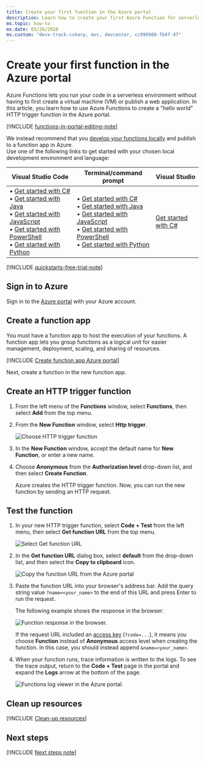 ```yaml
---
title: Create your first function in the Azure portal
description: Learn how to create your first Azure Function for serverless execution using the Azure portal.
ms.topic: how-to
ms.date: 03/26/2020
ms.custom: "devx-track-csharp, mvc, devcenter, cc996988-fb4f-47"
---
```


# Create your first function in the Azure portal

Azure Functions lets you run your code in a serverless environment without having to first create a virtual machine (VM) or publish a web application. In this article, you learn how to use Azure Functions to create a "hello world" HTTP trigger function in the Azure portal.

[!INCLUDE [functions-in-portal-editing-note](../../includes/functions-in-portal-editing-note.md)] 

We instead recommend that you [develop your functions locally](functions-develop-local.md) and publish to a function app in Azure.  
Use one of the following links to get started with your chosen local development environment and language:

| Visual Studio Code | Terminal/command prompt | Visual Studio |
| --- | --- | --- |
|  &bull;&nbsp;[Get started with C#](./create-first-function-vs-code-csharp.md)<br/>&bull;&nbsp;[Get started with Java](./create-first-function-vs-code-java.md)<br/>&bull;&nbsp;[Get started with JavaScript](./create-first-function-vs-code-node.md)<br/>&bull;&nbsp;[Get started with PowerShell](./create-first-function-vs-code-powershell.md)<br/>&bull;&nbsp;[Get started with Python](./create-first-function-vs-code-python.md) |&bull;&nbsp;[Get started with C#](./create-first-function-cli-csharp.md)<br/>&bull;&nbsp;[Get started with Java](./create-first-function-cli-java.md)<br/>&bull;&nbsp;[Get started with JavaScript](./create-first-function-cli-node.md)<br/>&bull;&nbsp;[Get started with PowerShell](./create-first-function-cli-powershell.md)<br/>&bull;&nbsp;[Get started with Python](./create-first-function-cli-python.md) | [Get started with C#](functions-create-your-first-function-visual-studio.md) |

[!INCLUDE [quickstarts-free-trial-note](../../includes/quickstarts-free-trial-note.md)]

## Sign in to Azure

Sign in to the [Azure portal](https://portal.azure.com) with your Azure account.

## Create a function app

You must have a function app to host the execution of your functions. A function app lets you group functions as a logical unit for easier management, deployment, scaling, and sharing of resources.

[!INCLUDE [Create function app Azure portal](../../includes/functions-create-function-app-portal.md)]

Next, create a function in the new function app.

## <a name="create-function"></a>Create an HTTP trigger function

1. From the left menu of the **Functions** window, select **Functions**, then select **Add** from the top menu. 
 
1. From the **New Function** window, select **Http trigger**.

    ![Choose HTTP trigger function](./media/functions-create-first-azure-function/function-app-select-http-trigger.png)

1. In the **New Function** window, accept the default name for **New Function**, or enter a new name. 

1. Choose **Anonymous** from the **Authorization level** drop-down list, and then select **Create Function**.

    Azure creates the HTTP trigger function. Now, you can run the new function by sending an HTTP request.

## Test the function

1. In your new HTTP trigger function, select **Code + Test** from the left menu, then select **Get function URL** from the top menu.

    ![Select Get function URL](./media/functions-create-first-azure-function/function-app-select-get-function-url.png)

1. In the **Get function URL** dialog box, select **default** from the drop-down list, and then select the **Copy to clipboard** icon. 

    ![Copy the function URL from the Azure portal](./media/functions-create-first-azure-function/function-app-develop-tab-testing.png)

1. Paste the function URL into your browser's address bar. Add the query string value `?name=<your_name>` to the end of this URL and press Enter to run the request. 

    The following example shows the response in the browser:

    ![Function response in the browser.](./media/functions-create-first-azure-function/function-app-browser-testing.png)

    If the request URL included an [access key](functions-bindings-http-webhook-trigger.md#authorization-keys) (`?code=...`), it means you choose **Function** instead of **Anonymous** access level when creating the function. In this case, you should instead append `&name=<your_name>`.

1. When your function runs, trace information is written to the logs. To see the trace output, return to the **Code + Test** page in the portal and expand the **Logs** arrow at the bottom of the page.

   ![Functions log viewer in the Azure portal.](./media/functions-create-first-azure-function/function-view-logs.png)

## Clean up resources

[!INCLUDE [Clean-up resources](../../includes/functions-quickstart-cleanup.md)]

## Next steps

[!INCLUDE [Next steps note](../../includes/functions-quickstart-next-steps.md)]
